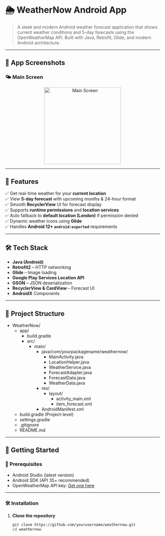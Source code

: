 # 🌦️ WeatherNow Android App

> A sleek and modern Android weather forecast application that shows current weather conditions and 5-day forecasts using the OpenWeatherMap API. Built with Java, Retrofit, Glide, and modern Android architecture.


---

## 📱 App Screenshots

### 🌤️ Main Screen

<p align="center">
  <img src="https://github.com/user-attachments/assets/ba462126-726c-41fd-8a6f-cf516601d9eb"
       alt="Main Screen"
       width="250"/>
</p>



---
## 🚀 Features

✅ Get real-time weather for your **current location**  
✅ View **5-day forecast** with upcoming months & 24-hour format  
✅ Smooth **RecyclerView** UI for forecast display  
✅ Supports **runtime permissions** and **location services**  
✅ Auto fallback to **default location (London)** if permission denied  
✅ Dynamic weather icons using **Glide**  
✅ Handles **Android 12+ `android:exported`** requirements

---

## 🛠 Tech Stack

- **Java (Android)**
- **Retrofit2** – HTTP networking
- **Glide** – Image loading
- **Google Play Services Location API**
- **GSON** – JSON deserialization
- **RecyclerView & CardView** – Forecast UI
- **AndroidX** Components

---

## 📂 Project Structure

- WeatherNow/
  - app/
    - build.gradle
    - src/
      - main/
        - java/com/yourpackagename/weathernow/
          - MainActivity.java
          - LocationHelper.java
          - WeatherService.java
          - ForecastAdapter.java
          - ForecastData.java
          - WeatherData.java
        - res/
          - layout/
            - activity_main.xml
            - item_forecast.xml
        - AndroidManifest.xml
  - build.gradle  (Project-level)
  - settings.gradle
  - .gitignore
  - README.md



---


## 🧪 Getting Started

### 📲 Prerequisites
- Android Studio (latest version)
- Android SDK (API 35+ recommended)
- OpenWeatherMap API key: [Get one here](https://openweathermap.org/api)

---

### 🛠 Installation


1. **Clone the repository**
   ```bash
   git clone https://github.com/yourusername/weathernow.git
   cd weathernow
